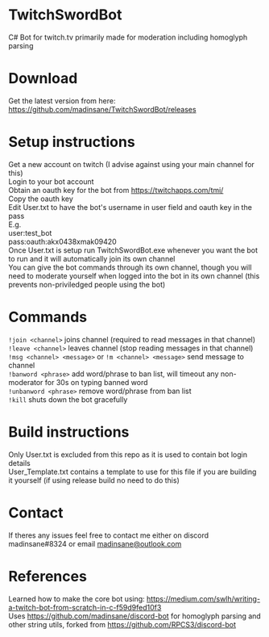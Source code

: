 # TwitchSwordBot
C# Bot for twitch.tv primarily made for moderation including homoglyph parsing

# Download
Get the latest version from here: https://github.com/madinsane/TwitchSwordBot/releases

# Setup instructions
Get a new account on twitch (I advise against using your main channel for this)  
Login to your bot account  
Obtain an oauth key for the bot from https://twitchapps.com/tmi/  
Copy the oauth key  
Edit User.txt to have the bot's username in user field and oauth key in the pass  
E.g.  
  user:test_bot  
  pass:oauth:akx0438xmak09420  
Once User.txt is setup run TwitchSwordBot.exe whenever you want the bot to run and it will automatically join its own channel  
You can give the bot commands through its own channel, though you will need to moderate yourself when logged into the bot in its own channel (this prevents non-priviledged people using the bot)

# Commands
`!join <channel>` joins channel (required to read messages in that channel)  
`!leave <channel>` leaves channel (stop reading messages in that channel)  
`!msg <channel> <message>` or `!m <channel> <message>` send message to channel  
`!banword <phrase>` add word/phrase to ban list, will timeout any non-moderator for 30s on typing banned word  
`!unbanword <phrase>` remove word/phrase from ban list  
`!kill` shuts down the bot gracefully

# Build instructions
Only User.txt is excluded from this repo as it is used to contain bot login details  
User_Template.txt contains a template to use for this file if you are building it yourself (if using release build no need to do this)

# Contact
If theres any issues feel free to contact me either on discord madinsane#8324 or email madinsane@outlook.com

# References
Learned how to make the core bot using: https://medium.com/swlh/writing-a-twitch-bot-from-scratch-in-c-f59d9fed10f3  
Uses https://github.com/madinsane/discord-bot for homoglyph parsing and other string utils, forked from https://github.com/RPCS3/discord-bot

